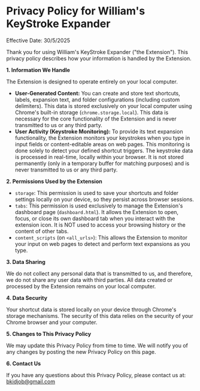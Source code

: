 # Privacy Policy for William's KeyStroke Expander

Effective Date: 30/5/2025

Thank you for using William's KeyStroke Expander ("the Extension"). This privacy policy describes how your information is handled by the Extension.

**1. Information We Handle**

The Extension is designed to operate entirely on your local computer.

*   **User-Generated Content:** You can create and store text shortcuts, labels, expansion text, and folder configurations (including custom delimiters). This data is stored exclusively on your local computer using Chrome's built-in storage (`chrome.storage.local`). This data is necessary for the core functionality of the Extension and is never transmitted to us or any third party.
*   **User Activity (Keystroke Monitoring):** To provide its text expansion functionality, the Extension monitors your keystrokes when you type in input fields or content-editable areas on web pages. This monitoring is done solely to detect your defined shortcut triggers. The keystroke data is processed in real-time, locally within your browser. It is not stored permanently (only in a temporary buffer for matching purposes) and is never transmitted to us or any third party.

**2. Permissions Used by the Extension**

*   `storage`: This permission is used to save your shortcuts and folder settings locally on your device, so they persist across browser sessions.
*   `tabs`: This permission is used exclusively to manage the Extension's dashboard page (`dashboard.html`). It allows the Extension to open, focus, or close its own dashboard tab when you interact with the extension icon. It is NOT used to access your browsing history or the content of other tabs.
*   `content_scripts` (on `<all_urls>`): This allows the Extension to monitor your input on web pages to detect and perform text expansions as you type.

**3. Data Sharing**

We do not collect any personal data that is transmitted to us, and therefore, we do not share any user data with third parties. All data created or processed by the Extension remains on your local computer.

**4. Data Security**

Your shortcut data is stored locally on your device through Chrome's storage mechanisms. The security of this data relies on the security of your Chrome browser and your computer.

**5. Changes to This Privacy Policy**

We may update this Privacy Policy from time to time. We will notify you of any changes by posting the new Privacy Policy on this page.

**6. Contact Us**

If you have any questions about this Privacy Policy, please contact us at: bkidjob@gmail.com
